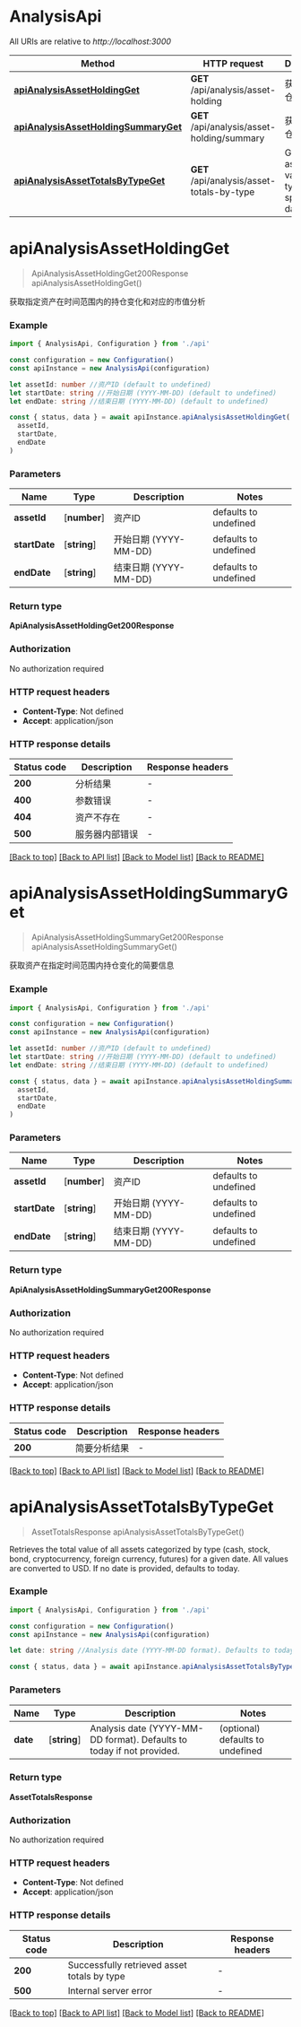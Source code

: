 # AnalysisApi

All URIs are relative to _http://localhost:3000_

| Method                                                                      | HTTP request                                | Description                                        |
| --------------------------------------------------------------------------- | ------------------------------------------- | -------------------------------------------------- |
| [**apiAnalysisAssetHoldingGet**](#apianalysisassetholdingget)               | **GET** /api/analysis/asset-holding         | 获取资产持仓分析                                   |
| [**apiAnalysisAssetHoldingSummaryGet**](#apianalysisassetholdingsummaryget) | **GET** /api/analysis/asset-holding/summary | 获取资产持仓简要分析                               |
| [**apiAnalysisAssetTotalsByTypeGet**](#apianalysisassettotalsbytypeget)     | **GET** /api/analysis/asset-totals-by-type  | Get total asset values by type for a specific date |

# **apiAnalysisAssetHoldingGet**

> ApiAnalysisAssetHoldingGet200Response apiAnalysisAssetHoldingGet()

获取指定资产在时间范围内的持仓变化和对应的市值分析

### Example

```typescript
import { AnalysisApi, Configuration } from './api'

const configuration = new Configuration()
const apiInstance = new AnalysisApi(configuration)

let assetId: number //资产ID (default to undefined)
let startDate: string //开始日期 (YYYY-MM-DD) (default to undefined)
let endDate: string //结束日期 (YYYY-MM-DD) (default to undefined)

const { status, data } = await apiInstance.apiAnalysisAssetHoldingGet(
  assetId,
  startDate,
  endDate
)
```

### Parameters

| Name          | Type         | Description           | Notes                 |
| ------------- | ------------ | --------------------- | --------------------- |
| **assetId**   | [**number**] | 资产ID                | defaults to undefined |
| **startDate** | [**string**] | 开始日期 (YYYY-MM-DD) | defaults to undefined |
| **endDate**   | [**string**] | 结束日期 (YYYY-MM-DD) | defaults to undefined |

### Return type

**ApiAnalysisAssetHoldingGet200Response**

### Authorization

No authorization required

### HTTP request headers

- **Content-Type**: Not defined
- **Accept**: application/json

### HTTP response details

| Status code | Description    | Response headers |
| ----------- | -------------- | ---------------- |
| **200**     | 分析结果       | -                |
| **400**     | 参数错误       | -                |
| **404**     | 资产不存在     | -                |
| **500**     | 服务器内部错误 | -                |

[[Back to top]](#) [[Back to API list]](../README.md#documentation-for-api-endpoints) [[Back to Model list]](../README.md#documentation-for-models) [[Back to README]](../README.md)

# **apiAnalysisAssetHoldingSummaryGet**

> ApiAnalysisAssetHoldingSummaryGet200Response apiAnalysisAssetHoldingSummaryGet()

获取资产在指定时间范围内持仓变化的简要信息

### Example

```typescript
import { AnalysisApi, Configuration } from './api'

const configuration = new Configuration()
const apiInstance = new AnalysisApi(configuration)

let assetId: number //资产ID (default to undefined)
let startDate: string //开始日期 (YYYY-MM-DD) (default to undefined)
let endDate: string //结束日期 (YYYY-MM-DD) (default to undefined)

const { status, data } = await apiInstance.apiAnalysisAssetHoldingSummaryGet(
  assetId,
  startDate,
  endDate
)
```

### Parameters

| Name          | Type         | Description           | Notes                 |
| ------------- | ------------ | --------------------- | --------------------- |
| **assetId**   | [**number**] | 资产ID                | defaults to undefined |
| **startDate** | [**string**] | 开始日期 (YYYY-MM-DD) | defaults to undefined |
| **endDate**   | [**string**] | 结束日期 (YYYY-MM-DD) | defaults to undefined |

### Return type

**ApiAnalysisAssetHoldingSummaryGet200Response**

### Authorization

No authorization required

### HTTP request headers

- **Content-Type**: Not defined
- **Accept**: application/json

### HTTP response details

| Status code | Description  | Response headers |
| ----------- | ------------ | ---------------- |
| **200**     | 简要分析结果 | -                |

[[Back to top]](#) [[Back to API list]](../README.md#documentation-for-api-endpoints) [[Back to Model list]](../README.md#documentation-for-models) [[Back to README]](../README.md)

# **apiAnalysisAssetTotalsByTypeGet**

> AssetTotalsResponse apiAnalysisAssetTotalsByTypeGet()

Retrieves the total value of all assets categorized by type (cash, stock, bond, cryptocurrency, foreign currency, futures) for a given date. All values are converted to USD. If no date is provided, defaults to today.

### Example

```typescript
import { AnalysisApi, Configuration } from './api'

const configuration = new Configuration()
const apiInstance = new AnalysisApi(configuration)

let date: string //Analysis date (YYYY-MM-DD format). Defaults to today if not provided. (optional) (default to undefined)

const { status, data } = await apiInstance.apiAnalysisAssetTotalsByTypeGet(date)
```

### Parameters

| Name     | Type         | Description                                                           | Notes                            |
| -------- | ------------ | --------------------------------------------------------------------- | -------------------------------- |
| **date** | [**string**] | Analysis date (YYYY-MM-DD format). Defaults to today if not provided. | (optional) defaults to undefined |

### Return type

**AssetTotalsResponse**

### Authorization

No authorization required

### HTTP request headers

- **Content-Type**: Not defined
- **Accept**: application/json

### HTTP response details

| Status code | Description                                 | Response headers |
| ----------- | ------------------------------------------- | ---------------- |
| **200**     | Successfully retrieved asset totals by type | -                |
| **500**     | Internal server error                       | -                |

[[Back to top]](#) [[Back to API list]](../README.md#documentation-for-api-endpoints) [[Back to Model list]](../README.md#documentation-for-models) [[Back to README]](../README.md)

